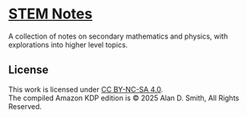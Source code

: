 # [STEM Notes](https://alandoescs.github.io/STEM-Notes/)
A collection of notes on secondary mathematics and physics, with explorations into higher level topics.

## License
This work is licensed under [CC BY-NC-SA 4.0](LICENSE).  
The compiled Amazon KDP edition is © 2025 Alan D. Smith, All Rights Reserved.
